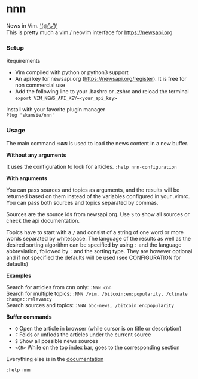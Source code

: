 # nnn

News in Vim. [⁽(◍˃̵͈̑ᴗ˂̵͈̑)⁽](https://github.com/skamsie/nnn/raw/master/nnn.png)  
This is pretty much a vim / neovim interface for https://newsapi.org


### Setup

Requirements

* Vim compiled with python or python3 support
* An api key for newsapi.org (https://newsapi.org/register). It is free for non
  commercial use
* Add the following line to your .bashrc or .zshrc and reload the terminal  
  `export VIM_NEWS_API_KEY=<your_api_key>`


Install with your favorite plugin manager  
`Plug 'skamsie/nnn'`

### Usage

The main command `:NNN` is used to load the news content in a new buffer.

<strong>Without any arguments</strong>

It uses the configuration to look for articles. `:help nnn-configuration`

**With arguments**

You can pass sources and topics as arguments, and the results will be returned
based on them instead of the variables configured in your .vimrc. You can pass
both sources and topics separated by commas.

Sources are the source ids from newsapi.org. Use `S` to show all sources or
check the api documentation.

Topics have to start with a `/` and consist of a string of one word or more words
separated by whitespace. The language of the results as well as the desired
sorting algorithm can be specified by using `:` and the language abbreviation,
followed by `:` and the sorting type. They are however optional and if not
specified the defaults will be used (see CONFIGURATION for defaults)

**Examples**

Search for articles from cnn only: `:NNN cnn`  
Search for multiple topics: `:NNN /vim, /bitcoin:en:popularity, /climate change::relevancy`  
Search sources and topics: `:NNN bbc-news, /bitcoin:en:popularity`  

**Buffer commands**

* `O` Open the article in browser (while cursor is on title or description)
* `F` Folds or unflods the articles under the current source
* `S` Show all possible news sources
* `<CR>` While on the top index bar, goes to the corresponding section

Everything else is in the [documentation](https://github.com/skamsie/nnn/raw/master/doc/nnn.txt)

`:help nnn`

